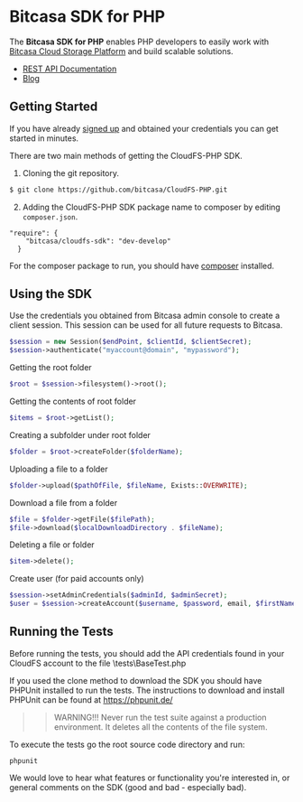 # Bitcasa SDK for PHP
  
The **Bitcasa SDK for PHP** enables PHP developers to easily work with [Bitcasa 
Cloud Storage Platform](https://www.bitcasa.com/) and build scalable solutions.

* [REST API Documentation](https://www.bitcasa.com/cloudfs-api-docs/)
* [Blog](http://blog.bitcasa.com/) 

## Getting Started

If you have already [signed up](https://www.bitcasa.com/cloudfs/pricing) and obtained your credentials you can get started in minutes.

There are two main methods of getting the CloudFS-PHP SDK.

1. Cloning the git repository.

```bash
$ git clone https://github.com/bitcasa/CloudFS-PHP.git
```
  
  2. Adding the CloudFS-PHP SDK package name to composer by editing `composer.json`.

```
"require": {
    "bitcasa/cloudfs-sdk": "dev-develop"
  }
```
For the composer package to run, you should have [composer](https://getcomposer.org/) installed.

## Using the SDK

Use the credentials you obtained from Bitcasa admin console to create a client session. This session can be used for all future requests to Bitcasa.

```php
$session = new Session($endPoint, $clientId, $clientSecret);
$session->authenticate("myaccount@domain", "mypassword");
```

Getting the root folder

```php
$root = $session->filesystem()->root();
```

Getting the contents of root folder

```php
$items = $root->getList();
```

Creating a subfolder under root folder

```php
$folder = $root->createFolder($folderName);
```
Uploading a file to a folder

```php
$folder->upload($pathOfFile, $fileName, Exists::OVERWRITE);
```

Download a file from a folder

```php
$file = $folder->getFile($filePath);
$file->download($localDownloadDirectory . $fileName);
```

Deleting a file or folder

```php
$item->delete();
```

Create user (for paid accounts only)

```php
$session->setAdminCredentials($adminId, $adminSecret);
$user = $session->createAccount($username, $password, email, $firstName, $lastName);
```

## Running the Tests

Before running the tests, you should add the API credentials found in your CloudFS account to the file \tests\BaseTest.php

If you used the clone method to download the SDK you should have PHPUnit installed to run the tests. The instructions to download and install PHPUnit can be found at https://phpunit.de/ 

>>WARNING!!! Never run the test suite against a production environment. It deletes all the contents of the file system.

To execute the tests go the root source code directory and run:
```
phpunit
```

We would love to hear what features or functionality you're interested in, or general comments on the SDK (good and bad - especially bad).

